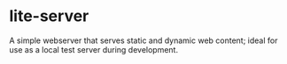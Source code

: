 # lite-server
A simple webserver that serves static and dynamic web content; ideal for use as a local test server during development.

